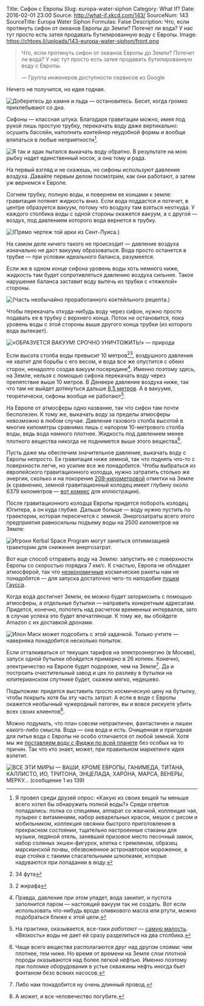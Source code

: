 Title: Сифон с Европы
Slug: europa-water-siphon
Category: What If?
Date: 2016-02-01 23:00
Source: http://what-if.xkcd.com/143/
SourceNum: 143
SourceTitle: Europa Water Siphon
Formulas: False
Description: Что, если протянуть сифон от океанов Европы до Земли? Потечет ли вода? У нас тут просто есть затея продавать бутилированную воду с Европы.
Image: https://chtoes.li/uploads/143-europa-water-siphon/front.png

> Что, если протянуть сифон от океанов Европы до Земли? Потечет ли вода? У нас тут просто есть затея продавать бутилированную воду с Европы.
>
> — Группа инженеров доступности сервисов из Google

Ничего не получится, но идея годная.

![](/uploads/143-europa-water-siphon/straw.png "Доберетесь до камня и льда — остановитесь. Бесит, когда громко прихлебывают со дна.")

Сифоны — классная штука. Благодаря гравитации можно, имея под рукой лишь простую трубку, перекачать воду даже вертикально: осушить бассейн, наполнить контейнер неудобной формы и вообще вляпаться в любые неприятности[^1].

[^1]: Я провел среди друзей опрос: «Какую из своих вещей ты меньше всего хотел бы обнаружить полной воды?» Среди ответов попадались: полка со специями, аппарат со жвачкой, коллекция чая, пузырек с витаминами, набор акварельных красок, мешок с рисом и мобильником, коллекция овсянки быстрого приготовления в прекрасном состоянии, тщательно настроенные стаканы для музыки, ледяной отель, занявший призовое место песочный замок, набор соляных экшен-фигурок, клетка с гремлином, образец марсианской почвы, обезвоженное астронавтовое мороженое, а еще стойка с такими спасательными шлюпками, которые надуваются при попадании в воду.

![](/uploads/143-europa-water-siphon/dresser_ru.png "Я так и эдак пытался выкачать воду обратно. В результате на мою рыбку надет единственный носок, а она тому и рада.")

На первый взгляд и не скажешь, но сифоны используют давление воздуха. Давайте первым делом посмотрим, как они работают, а затем уж вернемся к Европе.

Согнем трубку, полную воды, и повернем ее концами к земле: гравитация потянет жидкость вниз. Если вода поддастся и потечет, в центре образуется вакуум, потому что воздуху там взяться неоткуда. У каждого столбика воды с одной стороны окажется вакуум, а с другой — воздух, под давлением которого вода вернется в трубку.

![](/uploads/143-europa-water-siphon/vacuum_ru.png "(Прямо чертеж той арки из Сент-Луиса.)")

На самом деле ничего такого не происходит — давление воздуха изначально не даст вакууму образоваться. Вода просто останется в трубке — при условии идеального баланса, разумеется.

Если же в одном конце сифона уровень воды хоть немного ниже, жидкость там будет сопротивляться давлению воздуха сильнее. Такое нарушение баланса заставит воду вытечь из трубки с «тяжелой» стороны.

![](/uploads/143-europa-water-siphon/balance.png "(Часть необычайно проработанного коктейльного рецепта.)")

Чтобы перекачать откуда-нибудь воду через сифон, нужно просто подавать ее в трубку с верхнего конца. Поток не остановится, пока уровень воды с этой стороны выше другого конца трубки (из которого вода вытекает).

![](/uploads/143-europa-water-siphon/siphon_ru.png "«ОБРАЗУЕТСЯ ВАКУУМ! СРОЧНО УНИЧТОЖИТЬ!» — природа")

Если высота столба воды превысит 10 метров[^2][^3], воздушного давления не хватит для борьбы с его весом, и вода все же опустится с обеих сторон, ненадолго создав вакуум посередине[^4]. Именно поэтому здесь, на Земле, нельзя с помощью сифона перекачать воду через препятствие выше 10 метров. В Денвере давление воздуха ниже, так что там не выйдет дотянуться дальше [8,5 метров][1]. А в вакууме, теоретически, сифоны вообще не работают[^5].

[^2]: 34 фута

[^3]: 2 жирафа

[^4]: Правда, давление при этом упадет, вода закипит, и пустота заполнится паром — настоящий вакуум так не создать. Вот если использовать что-нибудь вроде оливкового масла или ртути, можно подобраться ближе к этой цели.

[^5]: На практике, оказывается, все-таки *работают* — [самую малость][2]. «Вязкость» воды не дает ей сразу разделиться на два столбика.

На Европе от атмосферы одно название, так что сифон там почти бесполезен. К тому же, выкачать воду за пределы атмосферы невозможно в любом случае. Давление газового столба высотой в многие километры сравнимо лишь с напором 10-метрового столба воды, ведь вода намного плотнее. Жидкость под давлением менее плотного вещества никогда не поднимется выше этого вещества[^6].

[^6]: Чаще всего вещества располагаются друг над другом слоями: чем плотнее, тем ниже. Но время от времени на Земле слои плотной породы оказываются над более легкой нефтью. Именно поэтому при поломке оборудования в устье скважины нефть иногда бьет фонтаном безо всяких насосов.

Пусть даже мы обеспечим значительное давление, выкачать воду с Европы непросто. Ее гравитация ниже земной, так что поднять что-то с поверхности легче, но усилие все же понадобится. Чтобы выбраться из европейского гравитационного колодца, нужно затратить столько же энергии, сколько и на покорение [209-километровой][3] отметки на Земле (к сравнению, земной гравитационный колодец имеет глубину около 6379 километров — [вот комикс][4] для иллюстрации).

После гравитационного колодца Европы придется побороть колодец Юпитера, а он куда глубже. Дальше больше — воду нужно пустить по траектории, которая пересечется с земной. Энергозатраты всего этого предприятия равносильны подъему воды на 2500 километров на Земле:

![](/uploads/143-europa-water-siphon/gravity_wells_ru.png "Игроки Kerbal Space Program могут заняться оптимизацией траектории для снижения энергозатрат.")

Вот еще способ отправить воду на Землю: запустить ее с поверхности Европы со скоростью порядка 7 км/с. К счастью, Европа не обладает атмосферой, так что [неэкономичные][5] космические ракеты нам не понадобятся — для запуска достаточно чего-то наподобие [пушки Гаусса][6].

Когда вода достигнет Земли, ее можно будет затормозить с помощью атмосферы, а отдельные бутылки — направить конкретным адресатам. Придется, конечно, попотеть над расчетом временных интервалов, зато в случае успеха это будет впечатляюще. К тому же, вы обойдете Amazon с их доставкой дронами.

![](/uploads/143-europa-water-siphon/delivery.png "Илон Маск может подсобить с этой задачкой. Только учтите — наверняка понадобится несколько попыток.")

Если отталкиваться от текущих тарифов на электроэнергию (в Москве), запуск одной бутылки обойдется примерно в 26 копеек. Конечно, электричество на Европе будет подороже, чем на Земле[^7]. Да и построить очистительный завод и цех по разливу в бутылки на юпитерианском спутнике будет, скажем мягко, недешево.

[^7]: Либо нам понадобится ну очень длинный провод.

Подытожим: придется выставить просто космическую цену на бутылку, чтобы покрыть хотя бы эту часть затрат. А если в воде с Европы окажется необычный чужеродный патоген, вы и вовсе рискуете убить всех своих клиентов[^8].

[^8]: А может, и все человечество погубите.

Можно подумать, что план совсем непрактичен, фантастичен и лишен какого-либо смысла. Вода — она вода и есть. Очищенная и пригодная для питья вода с Европы не особо отличается от любой земной. Хотя мы же [поставляем воду с Фиджи по всей планете][7] без особых на то причин. Так что кто знает, может, при правильном маркетинге идея взлетит.

![](/uploads/143-europa-water-siphon/billboard_ru.png "ВСЕ ЭТИ МИРЫ — ВАШИ, КРОМЕ ЕВРОПЫ, ГАНИМЕДА, ТИТАНА, КАЛЛИСТО, ИО, ТРИТОНА, ЭНЦЕЛАДА, ХАРОНА, МАРСА, ВЕНЕРЫ, МЕРКУ… (сообщение 1 из 139)")

[1]: http://www.wolframalpha.com/input/?i=%28air+pressure+at+altitude+of+denver%29+%2F+%28water+density+*+earth+gravity%29 "(давление воздуха на высоте Денвера) / (плотность воды × сила земного притяжения) [англ.] | Wolfram|Alpha"

[2]: https://www.youtube.com/watch?v=8F4i9M3y0ew "Сифон в вакууме (англ.) | Periodic Table of Videos — YouTube"

[3]: http://www.wolframalpha.com/input/?i=Newton%27s+constant+*+europa+mass+%2F+%28earth+gravity+*+europa+radius%29 "Постоянная Ньютона × масса Европы / (сила земного притяжения × радиус Европы) [англ.] | Wolfram|Alpha"

[4]: http://xkcd.ru/681 "Гравитационные ямы | xkcd"

[5]: https://chtoes.li/voyager "Вояджер | Что если?"

[6]: http://www.coilgun.info/theorymath/ieee/induction_1995.pdf "Достижение сверхзвуковых скоростей с помощью индукционных пушек Гаусса (англ.) | Проф. И. Р. Лейтвейт"

[7]: https://ru.wikipedia.org/wiki/Fiji_Water "Fiji Water | Википедия"
